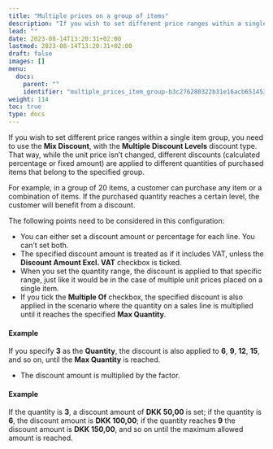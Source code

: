 ```yaml
---
title: "Multiple prices on a group of items"
description: "If you wish to set different price ranges within a single item group, you need to use the Mix Discount, with the Multiple Discount Levels discount type."
lead: ""
date: 2023-08-14T13:20:31+02:00
lastmod: 2023-08-14T13:20:31+02:00
draft: false
images: []
menu:
  docs:
    parent: ""
    identifier: "multiple_prices_item_group-b3c276280322b31e16acb65145398d3e"
weight: 114
toc: true
type: docs
---
```


If you wish to set different price ranges within a single item group, you need to use the **Mix Discount**, with the **Multiple Discount Levels** discount type. That way, while the unit price isn’t changed, different discounts (calculated percentage or fixed amount) are applied to different quantities of purchased items that belong to the specified group.

For example, in a group of 20 items, a customer can purchase any item or a combination of items. If the purchased quantity reaches a certain level, the customer will benefit from a discount.

The following points need to be considered in this configuration:

-	You can either set a discount amount or percentage for each line. You can’t set both.
- The specified discount amount is treated as if it includes VAT, unless the **Discount Amount Excl. VAT** checkbox is ticked. 
- When you set the quantity range, the discount is applied to that specific range, just like it would be in the case of multiple unit prices placed on a single item.
- If you tick the **Multiple Of** checkbox, the specified discount is also applied in the scenario where the quantity on a sales line is multiplied until it reaches the specified **Max Quantity**.

#### Example

If you specify **3** as the **Quantity**, the discount is also applied to **6**, **9**, **12**, **15**, and so on, until the **Max Quantity** is reached. 

- The discount amount is multiplied by the factor. 

#### Example

If the quantity is **3**, a discount amount of **DKK 50,00** is set; if the quantity is **6**, the discount amount is **DKK 100,00**; if the quantity reaches **9** the discount amount is **DKK 150,00**, and so on until the maximum allowed amount is reached.